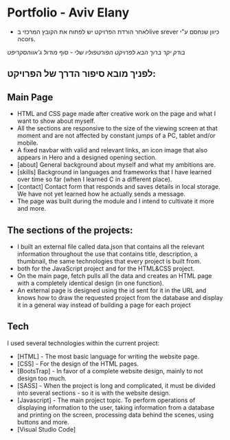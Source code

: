 # Portfolio - Aviv Elany

- לאחר הורדת הפרויקט יש לפתוח את הקובץ המרכזי בlive srever כיוון שנחסם ע"י הcors.

_בודק יקר ברוך הבא לפרויקט הפורטפוליו שלי - סוף מודול ג'אווהסקריפט_

## לפניך מובא סיפור הדרך של הפרויקט:

## Main Page
- HTML and CSS page made after creative work on the page and what I want to show about myself.
- All the sections are responsive to the size of the viewing screen at that moment and are not affected by constant jumps of a PC, tablet and/or mobile.
- A fixed navbar with valid and relevant links, an icon image that also appears in Hero and a designed opening section.
- [about] General background about myself and what my ambitions are.
- [skills] Background in languages and frameworks that I have learned over time so far (when I learned C in a different place).
- [contact] Contact form that responds and saves details in local storage. We have not yet learned how he actually sends a message.
- The page was built during the module and I intend to cultivate it more and more.

## The sections of the projects:
- I built an external file called data.json that contains all the relevant information throughout the use that contains title, description, a thumbnail, the same technologies that every project is built from.
- both for the JavaScript project and for the HTML&CSS project.
- On the main page, fetch pulls all the data and creates an HTML page with a completely identical design (in one function).
- An external page is designed using the id sent for it in the URL and knows how to draw the requested project from the database and display it in a general way instead of building a page for each project

## Tech

I used several technologies within the current project:

- [HTML] - The most basic language for writing the website page.
- [CSS] - For the design of the HTML pages.
- [BootsTrap] - In favor of a complete website design, mainly to not design too much.
- [SASS] - When the project is long and complicated, it must be divided into several sections - so it is with the website design.
- [Javascript] - The main project topic. To perform operations of displaying information to the user, taking information from a database and printing on the screen, processing data behind the scenes, using buttons and more.
- [Visual Studio Code]
